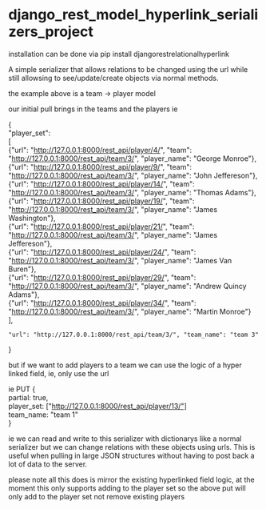 django_rest_model_hyperlink_serializers_project
===============================================

installation can be done via
pip install djangorestrelationalhyperlink


A simple serializer that allows relations to be changed using the url while still allowsing to see/update/create
objects via normal methods.

the example above is a team -> player model

our initial pull brings in the teams and the players ie

{  
    "player_set":  
    [  
        {"url": "http://127.0.0.1:8000/rest_api/player/4/", "team": "http://127.0.0.1:8000/rest_api/team/3/", "player_name": "George Monroe"},  
        {"url": "http://127.0.0.1:8000/rest_api/player/9/", "team": "http://127.0.0.1:8000/rest_api/team/3/", "player_name": "John Jeffereson"},  
        {"url": "http://127.0.0.1:8000/rest_api/player/14/", "team": "http://127.0.0.1:8000/rest_api/team/3/", "player_name": "Thomas Adams"},  
        {"url": "http://127.0.0.1:8000/rest_api/player/19/", "team": "http://127.0.0.1:8000/rest_api/team/3/", "player_name": "James Washington"},  
        {"url": "http://127.0.0.1:8000/rest_api/player/21/", "team": "http://127.0.0.1:8000/rest_api/team/3/", "player_name": "James Jeffereson"},  
        {"url": "http://127.0.0.1:8000/rest_api/player/24/", "team": "http://127.0.0.1:8000/rest_api/team/3/", "player_name": "James Van Buren"},  
        {"url": "http://127.0.0.1:8000/rest_api/player/29/", "team": "http://127.0.0.1:8000/rest_api/team/3/", "player_name": "Andrew Quincy Adams"},  
        {"url": "http://127.0.0.1:8000/rest_api/player/34/", "team": "http://127.0.0.1:8000/rest_api/team/3/", "player_name": "Martin Monroe"}  
    ],  

    "url": "http://127.0.0.1:8000/rest_api/team/3/", "team_name": "team 3"  
}  

but if we want to add players to a team we can use the logic of a hyper linked field, ie, only use the url

ie PUT
{  
    partial: true,  
    player_set: ["http://127.0.0.1:8000/rest_api/player/13/"]  
    team_name: "team 1"  
}  


ie we can read and write to this serializer with dictionarys like a normal serializer but we can change relations with these objects
using urls. This is useful when pulling in large JSON structures without having to post back a lot of data to the server.

please note all this does is mirror the existing hyperlinked field logic, at the moment this only supports adding to the player set so the above put will only add to the player set not remove existing players




